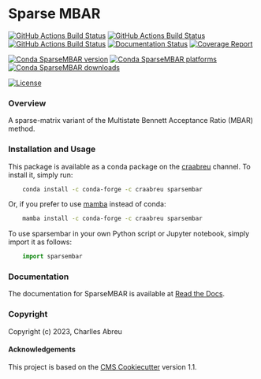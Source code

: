 Sparse MBAR
===========

[//]: # (Badges)
[![GitHub Actions Build Status](https://github.com/craabreu/sparsembar/workflows/Linux/badge.svg)](https://github.com/craabreu/sparsembar/actions?query=workflow%3ALinux)
[![GitHub Actions Build Status](https://github.com/craabreu/sparsembar/workflows/MacOS/badge.svg)](https://github.com/craabreu/sparsembar/actions?query=workflow%3AMacOS)
[![GitHub Actions Build Status](https://github.com/craabreu/sparsembar/workflows/Linter/badge.svg)](https://github.com/craabreu/sparsembar/actions?query=workflow%3ALinter)
[![Documentation Status](https://github.com/craabreu/sparsembar/workflows/Doc/badge.svg)](https://github.com/craabreu/sparsembar/actions?query=workflow%3ADoc)
[![Coverage Report](https://craabreu.github.io/sparsembar/coverage/coverage.svg)](https://craabreu.github.io/sparsembar/coverage)

[![Conda SparseMBAR version](https://img.shields.io/conda/v/craabreu/sparsembar.svg)](https://anaconda.org/craabreu/sparsembar)
[![Conda SparseMBAR platforms](https://img.shields.io/conda/pn/craabreu/sparsembar.svg)](https://anaconda.org/craabreu/sparsembar)
[![Conda SparseMBAR downloads](https://img.shields.io/conda/dn/craabreu/sparsembar.svg)](https://anaconda.org/craabreu/sparsembar)

[![License](https://img.shields.io/badge/License-MIT-yellowgreen.svg?style=flat)](https://github.com/craabreu/sparsembar/blob/main/LICENSE.md)

### Overview

A sparse-matrix variant of the Multistate Bennett Acceptance Ratio (MBAR) method.

### Installation and Usage

This package is available as a conda package on the
[craabreu](https://anaconda.org/craabreu/sparsembar) channel. To install it, simply run:

```bash
    conda install -c conda-forge -c craabreu sparsembar
```

Or, if you prefer to use [mamba](https://mamba.readthedocs.io/en/latest) instead of conda:

```bash
    mamba install -c conda-forge -c craabreu sparsembar
```

To use sparsembar in your own Python script or Jupyter notebook, simply import it as follows:

```python
    import sparsembar
```

### Documentation

The documentation for SparseMBAR is available at [Read the Docs](https://sparsembar.readthedocs.io/en/stable).

### Copyright

Copyright (c) 2023, Charlles Abreu


#### Acknowledgements

This project is based on the [CMS Cookiecutter] version 1.1.

[CMS Cookiecutter]:   https://github.com/molssi/cookiecutter-cms
